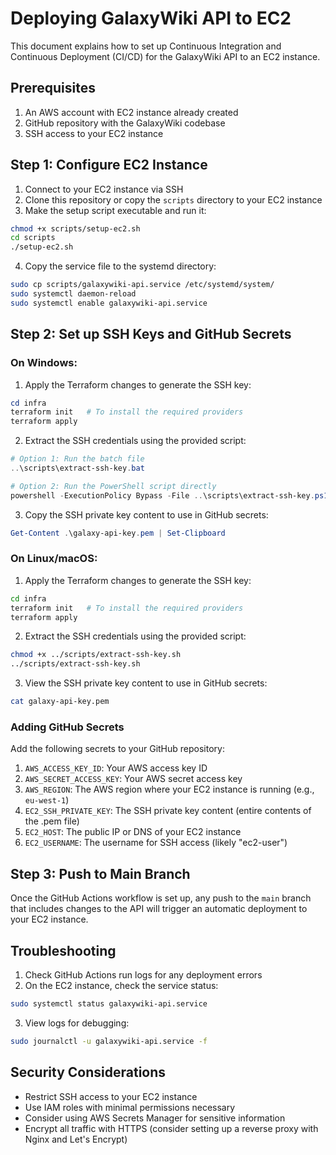 # Deploying GalaxyWiki API to EC2

This document explains how to set up Continuous Integration and Continuous Deployment (CI/CD) for the GalaxyWiki API to an EC2 instance.

## Prerequisites

1. An AWS account with EC2 instance already created
2. GitHub repository with the GalaxyWiki codebase
3. SSH access to your EC2 instance

## Step 1: Configure EC2 Instance

1. Connect to your EC2 instance via SSH
2. Clone this repository or copy the `scripts` directory to your EC2 instance
3. Make the setup script executable and run it:

```bash
chmod +x scripts/setup-ec2.sh
cd scripts
./setup-ec2.sh
```

4. Copy the service file to the systemd directory:

```bash
sudo cp scripts/galaxywiki-api.service /etc/systemd/system/
sudo systemctl daemon-reload
sudo systemctl enable galaxywiki-api.service
```

## Step 2: Set up SSH Keys and GitHub Secrets

### On Windows:

1. Apply the Terraform changes to generate the SSH key:

```powershell
cd infra
terraform init   # To install the required providers
terraform apply
```

2. Extract the SSH credentials using the provided script:

```powershell
# Option 1: Run the batch file
..\scripts\extract-ssh-key.bat

# Option 2: Run the PowerShell script directly
powershell -ExecutionPolicy Bypass -File ..\scripts\extract-ssh-key.ps1
```

3. Copy the SSH private key content to use in GitHub secrets:

```powershell
Get-Content .\galaxy-api-key.pem | Set-Clipboard
```

### On Linux/macOS:

1. Apply the Terraform changes to generate the SSH key:

```bash
cd infra
terraform init   # To install the required providers
terraform apply
```

2. Extract the SSH credentials using the provided script:

```bash
chmod +x ../scripts/extract-ssh-key.sh
../scripts/extract-ssh-key.sh
```

3. View the SSH private key content to use in GitHub secrets:

```bash
cat galaxy-api-key.pem
```

### Adding GitHub Secrets

Add the following secrets to your GitHub repository:

1. `AWS_ACCESS_KEY_ID`: Your AWS access key ID
2. `AWS_SECRET_ACCESS_KEY`: Your AWS secret access key
3. `AWS_REGION`: The AWS region where your EC2 instance is running (e.g., `eu-west-1`)
4. `EC2_SSH_PRIVATE_KEY`: The SSH private key content (entire contents of the .pem file)
5. `EC2_HOST`: The public IP or DNS of your EC2 instance
6. `EC2_USERNAME`: The username for SSH access (likely "ec2-user")

## Step 3: Push to Main Branch

Once the GitHub Actions workflow is set up, any push to the `main` branch that includes changes to the API will trigger an automatic deployment to your EC2 instance.

## Troubleshooting

1. Check GitHub Actions run logs for any deployment errors
2. On the EC2 instance, check the service status:

```bash
sudo systemctl status galaxywiki-api.service
```

3. View logs for debugging:

```bash
sudo journalctl -u galaxywiki-api.service -f
```

## Security Considerations

- Restrict SSH access to your EC2 instance
- Use IAM roles with minimal permissions necessary
- Consider using AWS Secrets Manager for sensitive information
- Encrypt all traffic with HTTPS (consider setting up a reverse proxy with Nginx and Let's Encrypt)
